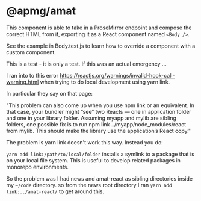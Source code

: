 # @apmg/amat

This component is able to take in a ProseMirror endpoint and compose the correct HTML from it, exporting it as a React component named `<Body />`.

See the example in  Body.test.js to learn how to override a component with a
custom component.

This is a test - it is only a test. If this was an actual emergency ...

I ran into to this error https://reactjs.org/warnings/invalid-hook-call-warning.html when trying to do local development using yarn link. 

In particular they say on that page:

"This problem can also come up when you use npm link or an equivalent. In that case, your bundler might “see” two Reacts — one in application folder and one in your library folder. Assuming myapp and mylib are sibling folders, one possible fix is to run npm link ../myapp/node_modules/react from mylib. This should make the library use the application’s React copy."

The problem is yarn link doesn't work this way. Instead you do: 

`yarn add link:/path/to/local/folder` installs a symlink to a package that is on your local file system. This is useful to develop related packages in monorepo environments.

So the problem was I had news and amat-react as sibling directories inside my `~/code` directory. so from the news root directory I ran `yarn add link:../amat-react/` to get around this. 

